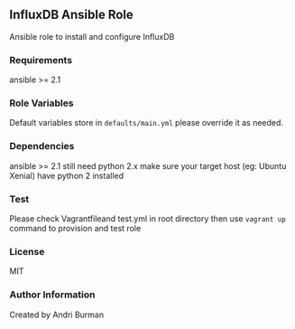 ## InfluxDB Ansible Role

Ansible role to install and configure InfluxDB

###  Requirements

ansible >= 2.1


### Role Variables

Default variables store in `defaults/main.yml` please override it as needed.


### Dependencies

ansible >= 2.1 still need python 2.x make sure your target host (eg: Ubuntu Xenial) have python 2 installed


### Test

Please check Vagrantfileand test.yml in root directory then use `vagrant up` command to provision and test role

### License

MIT

### Author Information

Created by Andri Burman
